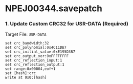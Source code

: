 # NPEJ00344.savepatch

### 1. Update Custom CRC32 for USR-DATA (Required)

Target File: `USR-DATA`

```
set crc_bandwidth:32
set crc_polynomial:0x4C11DB7
set crc_initial_value:0xE195D3B7
set crc_output_xor:0xFFFFFFFF
set crc_reflection_input:1
set crc_reflection_output:1
set range:0x00004,eof+1
set [hash]:crc
write at 0x0:[hash]
```


